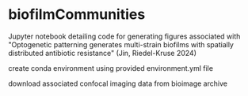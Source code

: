 # biofilmCommunities
Jupyter notebook detailing code for generating figures associated with "Optogenetic patterning generates multi-strain biofilms with spatially distributed antibiotic resistance" (Jin, Riedel-Kruse 2024)

create conda environment using provided environment.yml file

download associated confocal imaging data from bioimage archive
